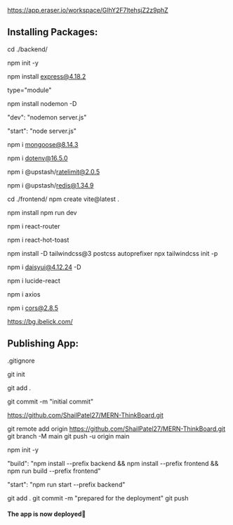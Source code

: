 https://app.eraser.io/workspace/GlhY2F7ltehsjZ2z9phZ
<!-- Roadmap/chart for ThinkBoard -->

<h2>Installing Packages:</h2>

cd ./backend/
<!-- change cd to backend to install package.json in it -->

npm init -y
<!-- installs a package.json -->

npm install express@4.18.2
<!-- install an older version(same as video) so that things dont break -->

type="module"
<!-- add this is package.json so that you can use regular imports -->
<!-- default is type="commonjs" and you will have to import like this  -->
<!-- const express = require("express"); -->

npm install nodemon -D
<!-- for auto updating servers while coding -->

"dev": "nodemon server.js"
<!-- change these values so that when you perform npm run dev, it does node server.js -->
<!-- original-     "test": "echo \"Error: no test specified\" && exit 1" -->

"start": "node server.js"
<!-- add in package.json to start the server after it is deployed -->

npm i mongoose@8.14.3
<!-- go with a fixed version to prevent errors -->

npm i dotenv@16.5.0
<!-- to use environment variables in the .env file for secure variables like keys or passwords -->

npm i @upstash/ratelimit@2.0.5
<!-- for rate limiting -->

npm i @upstash/redis@1.34.9
<!-- for json format fast database -->

<!-- Frontend setup... -->
<!-- We will use vite for react since it is muuuuch faster and provides better UX -->
cd ./frontend/
npm create vite@latest .
<!-- . to select current folder(frontend) -->
<!-- select Eeact and JavaScript -->
npm install
npm run dev

npm i react-router

npm i react-hot-toast
<!-- For notifications n-->

npm install -D tailwindcss@3 postcss autoprefixer
npx tailwindcss init -p
<!-- install tailwind  -->

npm i daisyui@4.12.24 -D
<!-- daisyui for better and easier tailwind classes handling -->
<!-- it has a must see website, I really liked it -->

npm i lucide-react
<!-- for icons -->

npm i axios
<!-- to replace fetch API with axios -->

npm i cors@2.8.5
<!-- Cross-Origin Resource Sharing allows resources to be shared from different places -->
<!-- we will use it here to remove an error -->
<!-- If you have 2 different domains, a cors error will appear -->
<!-- Here we have localhost:5001 for backend and localhost:5173 for frontend -->

https://bg.ibelick.com/
<!-- for background -->


<h2>Publishing App:</h2>

.gitignore
<!-- drag .gitignore from frontend to root folder and add .env file -->

git init
<!-- initialize an empty git repository -->

git add .
<!-- add everything -->

git commit -m "initial commit"
<!-- commit with a message -->
<!-- This will just commit in a state. It has to be later committed in a created repository in github -->

https://github.com/ShailPatel27/MERN-ThinkBoard.git
<!-- Make a repository on github -->

git remote add origin https://github.com/ShailPatel27/MERN-ThinkBoard.git
git branch -M main
git push -u origin main
<!-- paste this copied code from github and run  to push code into the repository -->

npm init -y
<!-- make a package.json in root folder -->
<!-- This will be to manage both the frontend and backend from the same file -->

"build": "npm install --prefix backend && npm install --prefix frontend && npm run build --prefix frontend"
<!-- add this script to scripts in package.json -->
<!-- This will be to install node_modules by render which will be required when publishing since we put that in .gitignore and render doesnt have it -->
<!-- npm run build is done to run the build script defined in the frontend’s package.json -->

<!-- since we now have client and server in the same domain, cors error will be removed -->

"start": "npm run start --prefix backend"
<!-- Command run by render to run the "start" script in backend's package.json that will start the backend -->

git add .
git commit -m "prepared for the deployment"
git push
<!-- Final commit -->

<!-- in render, when deploying, change build and run commands to "npm run build" "npm run start" -->

<h4>The app is now deployed🎉</h4>